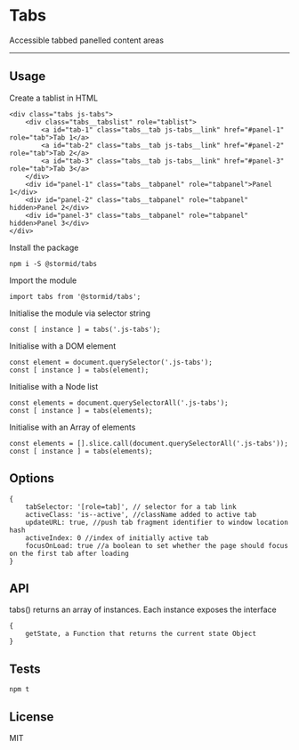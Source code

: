 # Tabs

Accessible tabbed panelled content areas

---

## Usage

Create a tablist in HTML
```
<div class="tabs js-tabs">
    <div class="tabs__tabslist" role="tablist">
        <a id="tab-1" class="tabs__tab js-tabs__link" href="#panel-1" role="tab">Tab 1</a>
        <a id="tab-2" class="tabs__tab js-tabs__link" href="#panel-2" role="tab">Tab 2</a>
        <a id="tab-3" class="tabs__tab js-tabs__link" href="#panel-3" role="tab">Tab 3</a>
    </div>
    <div id="panel-1" class="tabs__tabpanel" role="tabpanel">Panel 1</div>
    <div id="panel-2" class="tabs__tabpanel" role="tabpanel" hidden>Panel 2</div>
    <div id="panel-3" class="tabs__tabpanel" role="tabpanel" hidden>Panel 3</div>
</div>
```

Install the package
```
npm i -S @stormid/tabs
```

Import the module
```
import tabs from '@stormid/tabs';
```

Initialise the module via selector string
```
const [ instance ] = tabs('.js-tabs');
```

Initialise with a DOM element
```
const element = document.querySelector('.js-tabs');
const [ instance ] = tabs(element);
```

Initialise with a Node list
```
const elements = document.querySelectorAll('.js-tabs');
const [ instance ] = tabs(elements);
```

Initialise with an Array of elements
```
const elements = [].slice.call(document.querySelectorAll('.js-tabs'));
const [ instance ] = tabs(elements);
```

## Options
```
{
    tabSelector: '[role=tab]', // selector for a tab link  
    activeClass: 'is--active', //className added to active tab
    updateURL: true, //push tab fragment identifier to window location hash
    activeIndex: 0 //index of initially active tab
    focusOnLoad: true //a boolean to set whether the page should focus on the first tab after loading
}
```

## API

tabs() returns an array of instances. Each instance exposes the interface
```
{
    getState, a Function that returns the current state Object
}
```

## Tests
```
npm t
```

## License
MIT